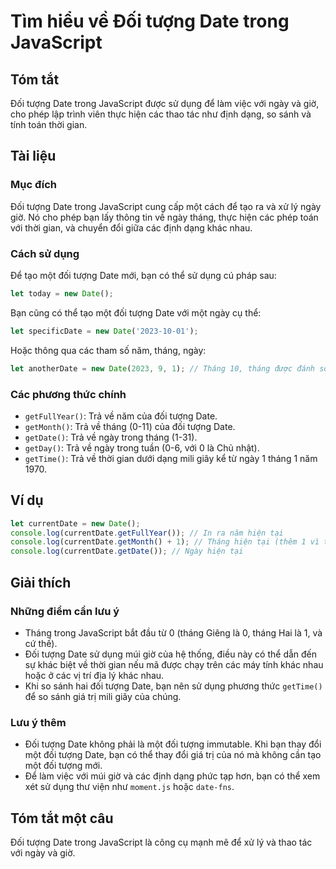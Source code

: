 <!--
Meta Description: # Tìm hiểu về Đối tượng Date trong JavaScript ## Tóm tắt Đối tượng Date trong JavaScript được sử dụng để làm việc với ngày và giờ, cho phép lập trình ...
Meta Keywords: date, đối, tượng, tháng, ngày
-->

# Tìm hiểu về Đối tượng Date trong JavaScript

## Tóm tắt
Đối tượng Date trong JavaScript được sử dụng để làm việc với ngày và giờ, cho phép lập trình viên thực hiện các thao tác như định dạng, so sánh và tính toán thời gian.

## Tài liệu
### Mục đích
Đối tượng Date trong JavaScript cung cấp một cách để tạo ra và xử lý ngày giờ. Nó cho phép bạn lấy thông tin về ngày tháng, thực hiện các phép toán với thời gian, và chuyển đổi giữa các định dạng khác nhau.

### Cách sử dụng
Để tạo một đối tượng Date mới, bạn có thể sử dụng cú pháp sau:
```javascript
let today = new Date();
```
Bạn cũng có thể tạo một đối tượng Date với một ngày cụ thể:
```javascript
let specificDate = new Date('2023-10-01');
```
Hoặc thông qua các tham số năm, tháng, ngày:
```javascript
let anotherDate = new Date(2023, 9, 1); // Tháng 10, tháng được đánh số từ 0
```

### Các phương thức chính
- `getFullYear()`: Trả về năm của đối tượng Date.
- `getMonth()`: Trả về tháng (0-11) của đối tượng Date.
- `getDate()`: Trả về ngày trong tháng (1-31).
- `getDay()`: Trả về ngày trong tuần (0-6, với 0 là Chủ nhật).
- `getTime()`: Trả về thời gian dưới dạng mili giây kể từ ngày 1 tháng 1 năm 1970.

## Ví dụ
```javascript
let currentDate = new Date();
console.log(currentDate.getFullYear()); // In ra năm hiện tại
console.log(currentDate.getMonth() + 1); // Tháng hiện tại (thêm 1 vì tháng bắt đầu từ 0)
console.log(currentDate.getDate()); // Ngày hiện tại
```

## Giải thích
### Những điểm cần lưu ý
- Tháng trong JavaScript bắt đầu từ 0 (tháng Giêng là 0, tháng Hai là 1, và cứ thế).
- Đối tượng Date sử dụng múi giờ của hệ thống, điều này có thể dẫn đến sự khác biệt về thời gian nếu mã được chạy trên các máy tính khác nhau hoặc ở các vị trí địa lý khác nhau.
- Khi so sánh hai đối tượng Date, bạn nên sử dụng phương thức `getTime()` để so sánh giá trị mili giây của chúng.

### Lưu ý thêm
- Đối tượng Date không phải là một đối tượng immutable. Khi bạn thay đổi một đối tượng Date, bạn có thể thay đổi giá trị của nó mà không cần tạo một đối tượng mới.
- Để làm việc với múi giờ và các định dạng phức tạp hơn, bạn có thể xem xét sử dụng thư viện như `moment.js` hoặc `date-fns`.

## Tóm tắt một câu
Đối tượng Date trong JavaScript là công cụ mạnh mẽ để xử lý và thao tác với ngày và giờ.
